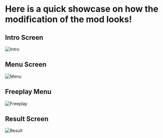 # Here is a quick showcase on how the modification of the mod looks!

## Intro Screen

![Intro](https://i.imgur.com/o5qG3nt.png)

## Menu Screen

![Menu](https://i.imgur.com/abZlicy.png)

## Freeplay Menu

![Freeplay](https://i.imgur.com/l1tnoOr.png)

## Result Screen

![Result](https://i.imgur.com/FEln6Sh.png)
